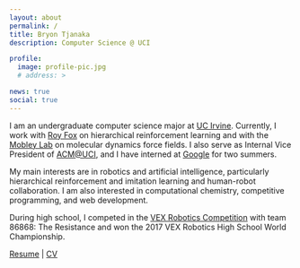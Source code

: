 ```yaml
---
layout: about
permalink: /
title: Bryon Tjanaka
description: Computer Science @ UCI

profile:
  image: profile-pic.jpg
  # address: >

news: true
social: true
---
```


I am an undergraduate computer science major at [UC Irvine](https://uci.edu/).
Currently, I work with [Roy Fox](https://roydfox.com/) on hierarchical
reinforcement learning and with the [Mobley Lab](https://mobleylab.org/) on
molecular dynamics force fields. I also serve as Internal Vice President of
[ACM@UCI](http://acm-uci.org/), and I have interned at
[Google](https://google.com) for two summers.

My main interests are in robotics and artificial intelligence, particularly
hierarchical reinforcement and imitation learning and human-robot collaboration.
I am also interested in computational chemistry, competitive programming, and
web development.

During high school, I competed in the
[VEX Robotics Competition](https://en.wikipedia.org/wiki/VEX_Robotics_Competition)
with team 86868: The Resistance and won the 2017 VEX Robotics High School World
Championship.

[Resume](/assets/pdf/btjanaka-resume.pdf) \| [CV](/assets/pdf/btjanaka-cv.pdf)
